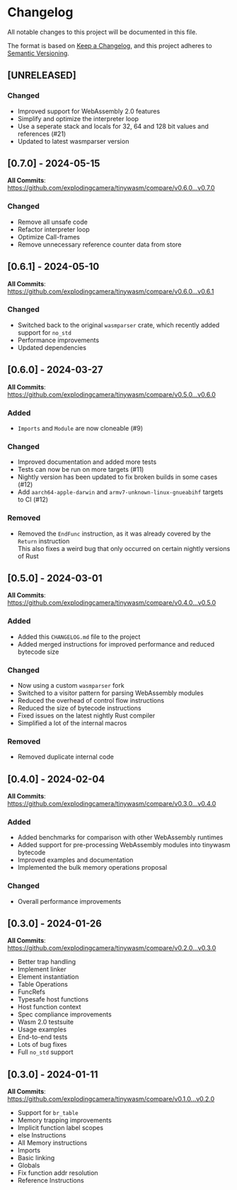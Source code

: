 # Changelog

All notable changes to this project will be documented in this file.

The format is based on [Keep a Changelog](https://keepachangelog.com/en/1.1.0/),
and this project adheres to [Semantic Versioning](https://semver.org/spec/v2.0.0.html).

## [UNRELEASED]

### Changed

- Improved support for WebAssembly 2.0 features
- Simplify and optimize the interpreter loop
- Use a seperate stack and locals for 32, 64 and 128 bit values and references (#21)
- Updated to latest wasmparser version

## [0.7.0] - 2024-05-15

**All Commits**: https://github.com/explodingcamera/tinywasm/compare/v0.6.0...v0.7.0

### Changed

- Remove all unsafe code
- Refactor interpreter loop
- Optimize Call-frames
- Remove unnecessary reference counter data from store

## [0.6.1] - 2024-05-10

**All Commits**: https://github.com/explodingcamera/tinywasm/compare/v0.6.0...v0.6.1

### Changed

- Switched back to the original `wasmparser` crate, which recently added support for `no_std`
- Performance improvements
- Updated dependencies

## [0.6.0] - 2024-03-27

**All Commits**: https://github.com/explodingcamera/tinywasm/compare/v0.5.0...v0.6.0

### Added

- `Imports` and `Module` are now cloneable (#9)

### Changed

- Improved documentation and added more tests
- Tests can now be run on more targets (#11)
- Nightly version has been updated to fix broken builds in some cases (#12)
- Add `aarch64-apple-darwin` and `armv7-unknown-linux-gnueabihf` targets to CI (#12)

### Removed

- Removed the `EndFunc` instruction, as it was already covered by the `Return` instruction\
  This also fixes a weird bug that only occurred on certain nightly versions of Rust

## [0.5.0] - 2024-03-01

**All Commits**: https://github.com/explodingcamera/tinywasm/compare/v0.4.0...v0.5.0

### Added

- Added this `CHANGELOG.md` file to the project
- Added merged instructions for improved performance and reduced bytecode size

### Changed

- Now using a custom `wasmparser` fork
- Switched to a visitor pattern for parsing WebAssembly modules
- Reduced the overhead of control flow instructions
- Reduced the size of bytecode instructions
- Fixed issues on the latest nightly Rust compiler
- Simplified a lot of the internal macros

### Removed

- Removed duplicate internal code

## [0.4.0] - 2024-02-04

**All Commits**: https://github.com/explodingcamera/tinywasm/compare/v0.3.0...v0.4.0

### Added

- Added benchmarks for comparison with other WebAssembly runtimes
- Added support for pre-processing WebAssembly modules into tinywasm bytecode
- Improved examples and documentation
- Implemented the bulk memory operations proposal

### Changed

- Overall performance improvements

## [0.3.0] - 2024-01-26

**All Commits**: https://github.com/explodingcamera/tinywasm/compare/v0.2.0...v0.3.0

- Better trap handling
- Implement linker
- Element instantiation
- Table Operations
- FuncRefs
- Typesafe host functions
- Host function context
- Spec compliance improvements
- Wasm 2.0 testsuite
- Usage examples
- End-to-end tests
- Lots of bug fixes
- Full `no_std` support

## [0.3.0] - 2024-01-11

**All Commits**: https://github.com/explodingcamera/tinywasm/compare/v0.1.0...v0.2.0

- Support for `br_table`
- Memory trapping improvements
- Implicit function label scopes
- else Instructions
- All Memory instructions
- Imports
- Basic linking
- Globals
- Fix function addr resolution
- Reference Instructions
